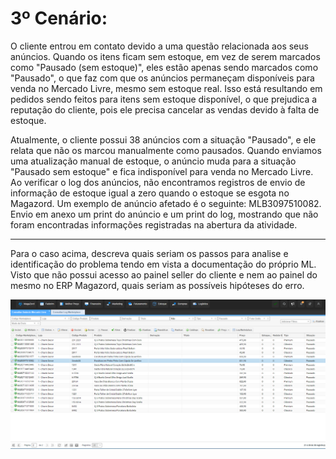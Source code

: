 # 3º Cenário:
O cliente entrou em contato devido a uma questão relacionada aos seus anúncios. Quando os itens ficam sem estoque, em vez de serem marcados como "Pausado (sem estoque)", eles estão apenas sendo marcados como "Pausado", o que faz com que os anúncios permaneçam disponíveis para venda no Mercado Livre, mesmo sem estoque real. Isso está resultando em pedidos sendo feitos para itens sem estoque disponível, o que prejudica a reputação do cliente, pois ele precisa cancelar as vendas devido à falta de estoque.

Atualmente, o cliente possui 38 anúncios com a situação "Pausado", e ele relata que não os marcou manualmente como pausados. Quando enviamos uma atualização manual de estoque, o anúncio muda para a situação "Pausado sem estoque" e fica indisponível para venda no Mercado Livre. Ao verificar o log dos anúncios, não encontramos registros de envio de informação de estoque igual a zero quando o estoque se esgota no Magazord. Um exemplo de anúncio afetado é o seguinte: MLB3097510082. Envio em anexo um print do anúncio e um print do log, mostrando que não foram encontradas informações registradas na abertura da atividade.

---
Para o caso acima, descreva quais seriam os passos para analise e identificação do problema tendo em vista a documentação do próprio ML. Visto que não possui acesso ao painel seller do cliente e nem ao painel do mesmo no ERP Magazord, quais seriam as possíveis hipóteses do erro.

![Imagem anúncio](/img/1.cen3_anuncio.png)